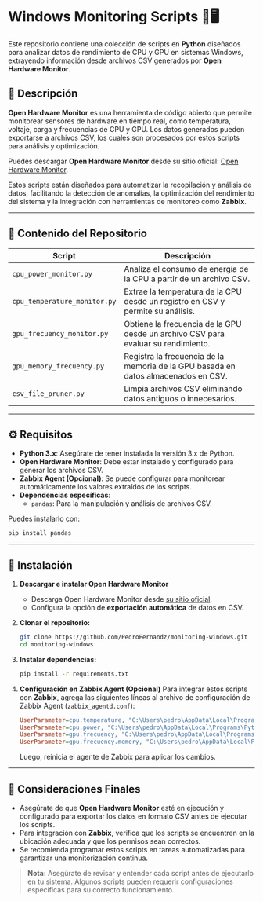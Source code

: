 # Windows Monitoring Scripts 🚀🖥️

Este repositorio contiene una colección de scripts en **Python** diseñados para analizar datos de rendimiento de CPU y GPU en sistemas Windows, extrayendo información desde archivos CSV generados por **Open Hardware Monitor**.

## 📖 Descripción

**Open Hardware Monitor** es una herramienta de código abierto que permite monitorear sensores de hardware en tiempo real, como temperatura, voltaje, carga y frecuencias de CPU y GPU. Los datos generados pueden exportarse a archivos CSV, los cuales son procesados por estos scripts para análisis y optimización.

Puedes descargar **Open Hardware Monitor** desde su sitio oficial: [Open Hardware Monitor](https://openhardwaremonitor.org/downloads/).

Estos scripts están diseñados para automatizar la recopilación y análisis de datos, facilitando la detección de anomalías, la optimización del rendimiento del sistema y la integración con herramientas de monitoreo como **Zabbix**.

---

## 📂 Contenido del Repositorio

| Script                       | Descripción                                                                                |
| ---------------------------- | ------------------------------------------------------------------------------------------ |
| `cpu_power_monitor.py`       | Analiza el consumo de energía de la CPU a partir de un archivo CSV.                        |
| `cpu_temperature_monitor.py` | Extrae la temperatura de la CPU desde un registro en CSV y permite su análisis.           |
| `gpu_frecuency_monitor.py`   | Obtiene la frecuencia de la GPU desde un archivo CSV para evaluar su rendimiento.         |
| `gpu_memory_frecuency.py`    | Registra la frecuencia de la memoria de la GPU basada en datos almacenados en CSV.       |
| `csv_file_pruner.py`         | Limpia archivos CSV eliminando datos antiguos o innecesarios.                            |

---

## ⚙️ Requisitos

- **Python 3.x**: Asegúrate de tener instalada la versión 3.x de Python.
- **Open Hardware Monitor**: Debe estar instalado y configurado para generar los archivos CSV.
- **Zabbix Agent (Opcional)**: Se puede configurar para monitorear automáticamente los valores extraídos de los scripts.
- **Dependencias específicas**:
  - `pandas`: Para la manipulación y análisis de archivos CSV.

Puedes instalarlo con:
```bash
pip install pandas
```

---

## 🚀 Instalación

1. **Descargar e instalar Open Hardware Monitor**
   - Descarga Open Hardware Monitor desde [su sitio oficial](https://openhardwaremonitor.org/).
   - Configura la opción de **exportación automática** de datos en CSV.

2. **Clonar el repositorio:**
   ```bash
   git clone https://github.com/PedroFernandz/monitoring-windows.git
   cd monitoring-windows
   ```

3. **Instalar dependencias:**
   ```bash
   pip install -r requirements.txt
   ```

4. **Configuración en Zabbix Agent (Opcional)**
   Para integrar estos scripts con **Zabbix**, agrega las siguientes líneas al archivo de configuración de Zabbix Agent (`zabbix_agentd.conf`):
   ```ini
   UserParameter=cpu.temperature, "C:\Users\pedro\AppData\Local\Programs\Python\Python313\python.exe" "C:\Program Files\Zabbix Agent\scripts\temperature_cpu.py"
   UserParameter=cpu.power, "C:\Users\pedro\AppData\Local\Programs\Python\Python313\python.exe" "C:\Program Files\Zabbix Agent\scripts\power_cpu.py"
   UserParameter=gpu.frecuency, "C:\Users\pedro\AppData\Local\Programs\Python\Python313\python.exe" "C:\Program Files\Zabbix Agent\scripts\gpu_frequency.py"
   UserParameter=gpu.frecuency.memory, "C:\Users\pedro\AppData\Local\Programs\Python\Python313\python.exe" "C:\Program Files\Zabbix Agent\scripts\gpu_memory_frequency.py"
   ```
   Luego, reinicia el agente de Zabbix para aplicar los cambios.

---

## 📌 Consideraciones Finales

- Asegúrate de que **Open Hardware Monitor** esté en ejecución y configurado para exportar los datos en formato CSV antes de ejecutar los scripts.
- Para integración con **Zabbix**, verifica que los scripts se encuentren en la ubicación adecuada y que los permisos sean correctos.
- Se recomienda programar estos scripts en tareas automatizadas para garantizar una monitorización continua.

> **Nota:** Asegúrate de revisar y entender cada script antes de ejecutarlo en tu sistema. Algunos scripts pueden requerir configuraciones específicas para su correcto funcionamiento.
